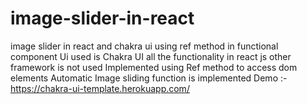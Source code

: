# image-slider-in-react
image slider in react and chakra ui using ref method in functional component
Ui used is Chakra UI
all the functionality in react js other framework is not used
Implemented using Ref method to access dom elements
Automatic Image sliding function is implemented
Demo :- https://chakra-ui-template.herokuapp.com/
